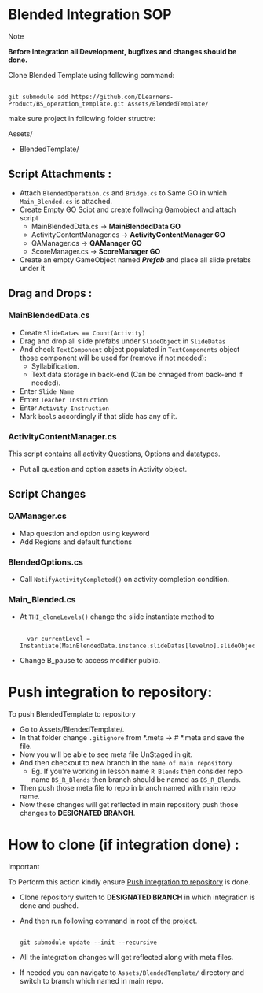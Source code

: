 # Blended Integration SOP

>[!NOTE]  
>**Before Integration all Development, bugfixes and changes should be done.**

Clone Blended Template using following command:

##
    git submodule add https://github.com/DLearners-Product/BS_operation_template.git Assets/BlendedTemplate/


make sure project in following folder structre:

Assets/
  - BlendedTemplate/

## Script Attachments :
  - Attach `BlendedOperation.cs` and `Bridge.cs` to Same GO in which `Main_Blended.cs` is attached.
  - Create Empty GO Scipt and create follwoing Gamobject and attach script
    - MainBlendedData.cs -> **MainBlendedData GO**
    - ActivityContentManager.cs -> **ActivityContentManager GO**
    - QAManager.cs -> **QAManager GO**
    - ScoreManager.cs -> **ScoreManager GO**
 - Create an empty GameObject named ***Prefab*** and place all slide prefabs under it

## Drag and Drops :
### MainBlendedData.cs
  - Create `SlideDatas == Count(Activity)`
  - Drag and drop all slide prefabs under `SlideObject` in `SlideDatas`
  - And check `TextComponent` object populated in `TextComponents` object those component will be used for (remove if not needed):
    - Syllabification.
    - Text data storage in back-end (Can be chnaged from back-end if needed).
  - Enter `Slide Name`
  - Emter `Teacher Instruction`
  - Enter `Activity Instruction`
  - Mark ``bool``s accordingly if that slide has any of it.
### ActivityContentManager.cs
This script contains all activity Questions, Options and datatypes.
  - Put all question and option assets in Activity object.

## Script Changes
### QAManager.cs
   - Map question and option using keyword
   - Add Regions and default functions

### BlendedOptions.cs
  - Call `NotifyActivityCompleted()` on activity completion condition.

### Main_Blended.cs
  - At `THI_cloneLevels()` change the slide instantiate method to
      ##
          var currentLevel = Instantiate(MainBlendedData.instance.slideDatas[levelno].slideObject);
  - Change B_pause to access modifier public.

# Push integration to repository:

To push BlendedTemplate to repository
  - Go to Assets/BlendedTemplate/.
  - In that folder change `.gitignore` from *.meta -> # *.meta and save the file.
  - Now you will be able to see meta file UnStaged in git.
  - And then checkout to new branch in the `name of main repository`
    - Eg. If you're working in lesson name `R Blends` then consider repo name `BS_R_Blends` then branch should be named as `BS_R_Blends`.
  - Then push those meta file to repo in branch named with main repo name.
  - Now these changes will get reflected in main repository push those changes to **DESIGNATED BRANCH**.

# How to clone (if integration done) :

>[!IMPORTANT]  
>To Perform this action kindly ensure [Push integration to repository](#push-integration-to-repository) is done.

  - Clone repository switch to **DESIGNATED BRANCH** in which integration is done and pushed.
  - And then run following command in root of the project.  

    ##
        git submodule update --init --recursive

  - All the integration changes will get reflected along with meta files.
  - If needed you can navigate to `Assets/BlendedTemplate/` directory and switch to branch which named in main repo.